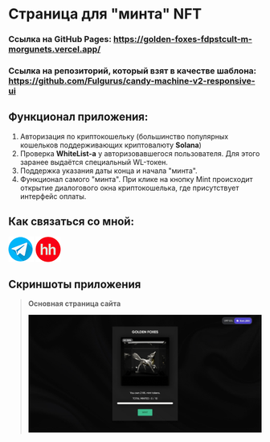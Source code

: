 # Страница для "минта" NFT

### Ссылка на GitHub Pages: https://golden-foxes-fdpstcult-m-morgunets.vercel.app/

### Ссылка на репозиторий, который взят в качестве шаблона: https://github.com/Fulgurus/candy-machine-v2-responsive-ui


## Функционал приложения:

1. Авторизация по криптокошельку (большинство популярных кошельков поддерживающих криптовалюту **Solana**)
2. Проверка **WhiteList-а** у авторизовавшегося пользователя. Для этого заранее выдаётся специальный WL-токен.
3. Поддержка указания даты конца и начала "минта".
4. Функционал самого "минта". При клике на кнопку Mint происходит открытие диалогового окна криптокошелька, где присутствует интерфейс оплаты.

## Как связаться со мной:
[![](/screenshots/telegram.png)](https://t.me/m_morgunets) [![](/screenshots/hh.png)](https://yaroslavl.hh.ru/applicant/resumes/view?resume=e5c06f44ff0bd0a4010039ed1f7a68336e5a66)

## Скриншоты приложения

> **Основная страница сайта**
> 
> ![](/screenshots/screenshot-1.jpg)
